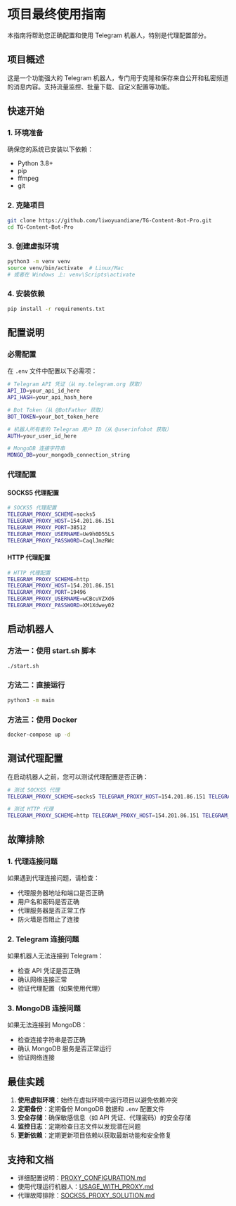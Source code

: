 # 项目最终使用指南

本指南将帮助您正确配置和使用 Telegram 机器人，特别是代理配置部分。

## 项目概述

这是一个功能强大的 Telegram 机器人，专门用于克隆和保存来自公开和私密频道的消息内容。支持流量监控、批量下载、自定义配置等功能。

## 快速开始

### 1. 环境准备

确保您的系统已安装以下依赖：
- Python 3.8+
- pip
- ffmpeg
- git

### 2. 克隆项目

```bash
git clone https://github.com/liwoyuandiane/TG-Content-Bot-Pro.git
cd TG-Content-Bot-Pro
```

### 3. 创建虚拟环境

```bash
python3 -m venv venv
source venv/bin/activate  # Linux/Mac
# 或者在 Windows 上: venv\Scripts\activate
```

### 4. 安装依赖

```bash
pip install -r requirements.txt
```

## 配置说明

### 必需配置

在 `.env` 文件中配置以下必需项：

```bash
# Telegram API 凭证（从 my.telegram.org 获取）
API_ID=your_api_id_here
API_HASH=your_api_hash_here

# Bot Token（从 @BotFather 获取）
BOT_TOKEN=your_bot_token_here

# 机器人所有者的 Telegram 用户 ID（从 @userinfobot 获取）
AUTH=your_user_id_here

# MongoDB 连接字符串
MONGO_DB=your_mongodb_connection_string
```

### 代理配置

#### SOCKS5 代理配置

```bash
# SOCKS5 代理配置
TELEGRAM_PROXY_SCHEME=socks5
TELEGRAM_PROXY_HOST=154.201.86.151
TELEGRAM_PROXY_PORT=38512
TELEGRAM_PROXY_USERNAME=Ue9h0D55LS
TELEGRAM_PROXY_PASSWORD=CaqlJmzRWc
```

#### HTTP 代理配置

```bash
# HTTP 代理配置
TELEGRAM_PROXY_SCHEME=http
TELEGRAM_PROXY_HOST=154.201.86.151
TELEGRAM_PROXY_PORT=19496
TELEGRAM_PROXY_USERNAME=wCBcuVZXd6
TELEGRAM_PROXY_PASSWORD=XM1Xdwey02
```

## 启动机器人

### 方法一：使用 start.sh 脚本

```bash
./start.sh
```

### 方法二：直接运行

```bash
python3 -m main
```

### 方法三：使用 Docker

```bash
docker-compose up -d
```

## 测试代理配置

在启动机器人之前，您可以测试代理配置是否正确：

```bash
# 测试 SOCKS5 代理
TELEGRAM_PROXY_SCHEME=socks5 TELEGRAM_PROXY_HOST=154.201.86.151 TELEGRAM_PROXY_PORT=38512 TELEGRAM_PROXY_USERNAME=Ue9h0D55LS TELEGRAM_PROXY_PASSWORD=CaqlJmzRWc python3 test_proxy_complete.py

# 测试 HTTP 代理
TELEGRAM_PROXY_SCHEME=http TELEGRAM_PROXY_HOST=154.201.86.151 TELEGRAM_PROXY_PORT=19496 TELEGRAM_PROXY_USERNAME=wCBcuVZXd6 TELEGRAM_PROXY_PASSWORD=XM1Xdwey02 python3 test_proxy_complete.py
```

## 故障排除

### 1. 代理连接问题

如果遇到代理连接问题，请检查：
- 代理服务器地址和端口是否正确
- 用户名和密码是否正确
- 代理服务器是否正常工作
- 防火墙是否阻止了连接

### 2. Telegram 连接问题

如果机器人无法连接到 Telegram：
- 检查 API 凭证是否正确
- 确认网络连接正常
- 验证代理配置（如果使用代理）

### 3. MongoDB 连接问题

如果无法连接到 MongoDB：
- 检查连接字符串是否正确
- 确认 MongoDB 服务是否正常运行
- 验证网络连接

## 最佳实践

1. **使用虚拟环境**：始终在虚拟环境中运行项目以避免依赖冲突
2. **定期备份**：定期备份 MongoDB 数据和 `.env` 配置文件
3. **安全存储**：确保敏感信息（如 API 凭证、代理密码）的安全存储
4. **监控日志**：定期检查日志文件以发现潜在问题
5. **更新依赖**：定期更新项目依赖以获取最新功能和安全修复

## 支持和文档

- 详细配置说明：[PROXY_CONFIGURATION.md](PROXY_CONFIGURATION.md)
- 使用代理运行机器人：[USAGE_WITH_PROXY.md](USAGE_WITH_PROXY.md)
- 代理故障排除：[SOCKS5_PROXY_SOLUTION.md](SOCKS5_PROXY_SOLUTION.md)